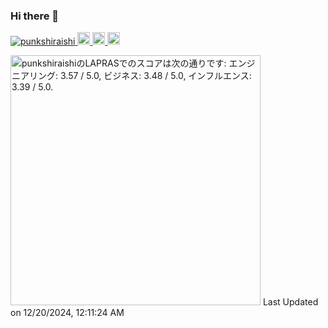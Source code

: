 ### Hi there 👋
<p align="left">
  <a href="https://github.com/punkshiraishi/punkshiraishi/">
    <img src="https://komarev.com/ghpvc/?username=punkshiraishi" alt="punkshiraishi" />
  </a>
  <a href="https://github.com/punkshiraishi">
    <img height="20" src="https://img.shields.io/github/followers/punkshiraishi?label=follow&logo=github&style=flat" />
  </a>
  <a href="http://qiita.com/punkshiraishi">
    <img height="20" src="https://qiita-badge.apiapi.app/s/punkshiraishi/posts.svg" />
  </a>
  <//qiita.com/punkshiraishi">
    <img height="20" src="https://qiita-badge.apiapi.app/s/punkshiraishi/contributions.svg" />
  </a>
</p>
  
<!--START_SECTION:lapras-card-->
<p ><a href="https://lapras.com/public/punkshiraishi" target="_blank" rel="noopener noreferrer"><img alt="punkshiraishiのLAPRASでのスコアは次の通りです: エンジニアリング: 3.57 / 5.0, ビジネス: 3.48 / 5.0, インフルエンス: 3.39 / 5.0." src="https://lapras-card-generator.vercel.app/api/svg?e=3.57&b=3.48&i=3.39&b1=%23020E27&b2=%230E5593&i1=%23030E21&i2=%231688BF&l=ja" width="400" ></a>  
Last Updated on 12/20/2024, 12:11:24 AM</p>
<!--END_SECTION:lapras-card-->
